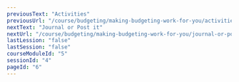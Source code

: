 ```yaml
---
previousText: "Activities"
previousUrl: "/course/budgeting/making-budgeting-work-for-you/activities"
nextText: "Journal or Post it"
nextUrl: "/course/budgeting/making-budgeting-work-for-you/journal-or-post-it"
lastLession: "false"
lastSession: "false"
courseModuleId: "5"
sessionId: "4"
pageId: "6"
---
```



